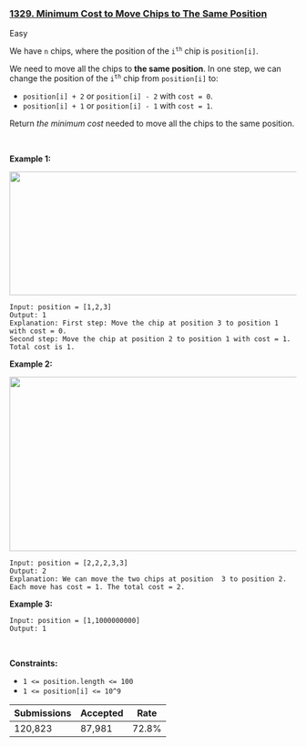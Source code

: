 ### [1329. Minimum Cost to Move Chips to The Same Position](https://leetcode.com/problems/minimum-cost-to-move-chips-to-the-same-position/)

Easy

We have `` n `` chips, where the position of the <code>i<sup>th</sup></code> chip is `` position[i] ``.

We need to move all the chips to __the same position__. In one step, we can change the position of the <code>i<sup>th</sup></code> chip from `` position[i] `` to:

*   `` position[i] + 2 `` or `` position[i] - 2 `` with `` cost = 0 ``.
*   `` position[i] + 1 `` or `` position[i] - 1 `` with `` cost = 1 ``.

Return _the minimum cost_ needed to move all the chips to the same position.

 

__Example 1:__

<img alt="" src="https://assets.leetcode.com/uploads/2020/08/15/chips_e1.jpg" style="width: 750px; height: 217px;"/>

```
Input: position = [1,2,3]
Output: 1
Explanation: First step: Move the chip at position 3 to position 1 with cost = 0.
Second step: Move the chip at position 2 to position 1 with cost = 1.
Total cost is 1.
```

__Example 2:__

<img alt="" src="https://assets.leetcode.com/uploads/2020/08/15/chip_e2.jpg" style="width: 750px; height: 306px;"/>

```
Input: position = [2,2,2,3,3]
Output: 2
Explanation: We can move the two chips at position  3 to position 2. Each move has cost = 1. The total cost = 2.
```

__Example 3:__

```
Input: position = [1,1000000000]
Output: 1
```

 

__Constraints:__

*   `` 1 <= position.length <= 100 ``
*   `` 1 <= position[i] <= 10^9 ``

| Submissions    | Accepted     | Rate   |
| -------------- | ------------ | ------ |
| 120,823 | 87,981 | 72.8% |